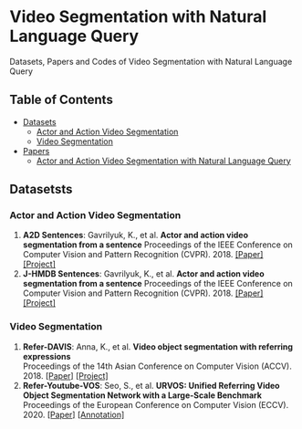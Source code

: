 # Video Segmentation with Natural Language Query  
Datasets, Papers and Codes of Video Segmentation with Natural Language Query  

## Table of Contents
- [Datasets](#datasets)
    - [Actor and Action Video Segmentation](#actor-and-action-video-segmentation)
    - [Video Segmentation](#video-segmentation)
- [Papers](#papers)
	- [Actor and Action Video Segmentation with Natural Language Query](#actor-and-action-video-segmentation-with-natural-language-query)


## Datasetsts  
### Actor and Action Video Segmentation  

1. **A2D Sentences**:  Gavrilyuk, K., et al. **Actor and action video segmentation from a sentence** 
Proceedings of the IEEE Conference on Computer Vision and Pattern Recognition (CVPR). 2018. [[Paper]](https://arxiv.org/abs/1803.07485) [[Project]](https://kgavrilyuk.github.io/publication/actor_action/)  
2. **J-HMDB Sentences**: Gavrilyuk, K., et al. **Actor and action video segmentation from a sentence** 
Proceedings of the IEEE Conference on Computer Vision and Pattern Recognition (CVPR). 2018. [[Paper]](https://arxiv.org/abs/1803.07485) [[Project]](https://kgavrilyuk.github.io/publication/actor_action/)  

### Video Segmentation  
1. **Refer-DAVIS**: Anna, K., et al. **Video object segmentation with referring expressions**  
Proceedings of the 14th Asian Conference on Computer Vision (ACCV). 2018. [[Paper]](https://arxiv.org/abs/1803.08006v3) [[Project]](https://www.mpi-inf.mpg.de/departments/computer-vision-and-machine-learning/research/video-segmentation/video-object-segmentation-with-language-referring-expressions)    
2. **Refer-Youtube-VOS**: Seo, S., et al. **URVOS: Unified Referring Video Object Segmentation Network with a Large-Scale Benchmark**  
Proceedings of the European Conference on Computer Vision (ECCV). 2020. [[Paper]](https://www.ecva.net/papers/eccv_2020/papers_ECCV/papers/123600205.pdf) [[Annotation]](https://github.com/skynbe/Refer-Youtube-VOS)   

